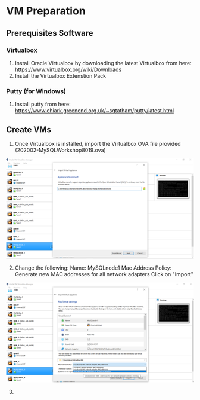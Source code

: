 # VM Preparation

## Prerequisites Software
### Virtualbox
1. Install Oracle Virtualbox by downloading the latest Virtualbox from here: https://www.virtualbox.org/wiki/Downloads
2. Install the Virtualbox Extenstion Pack

### Putty (for Windows)
1. Install putty from here: https://www.chiark.greenend.org.uk/~sgtatham/putty/latest.html

## Create VMs
1. Once Virtualbox is installed, import the Virtualbox OVA file provided (202002-MySQLWorkshop8019.ova)

![Import OVA](img/OVA2.png)

2. Change the following:
Name: MySQLnode1
Mac Address Policy: Generate new MAC addresses for all network adapters
Click on "Import"

![Import OVA4](img/OVA4.png)

3. 

